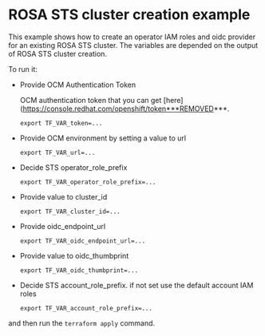 # ROSA STS cluster creation example

This example shows how to create an operator IAM roles and oidc provider for an existing ROSA STS cluster.
The variables are depended on the output of ROSA STS cluster creation.

To run it:

* Provide OCM Authentication Token

    OCM authentication token that you can get [here](https://console.redhat.com/openshift/token***REMOVED***.

    ```
    export TF_VAR_token=...
    ```

* Provide OCM environment by setting a value to url

    ```
    export TF_VAR_url=...
    ```

* Decide STS operator_role_prefix

    ```
    export TF_VAR_operator_role_prefix=...
    ```

* Provide value to cluster_id
    
    ```
    export TF_VAR_cluster_id=...
    ```

* Provide oidc_endpoint_url

    ```
    export TF_VAR_oidc_endpoint_url=...
    ```

* Provide value to oidc_thumbprint
    
    ```
    export TF_VAR_oidc_thumbprint=...
    ```

* Decide STS account_role_prefix. if not set use the default account IAM roles
    
    ```
    export TF_VAR_account_role_prefix=...
    ```

and then run the `terraform apply` command.
